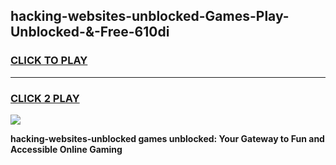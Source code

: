 
## hacking-websites-unblocked-Games-Play-Unblocked-&-Free-610di
<h3>
<a href="https://premium76.site?title=hacking-websites-unblocked&ref=24A">CLICK TO PLAY</a></h3>
<hr>

<h3>
<a href="https://premium76.site?title=hacking-websites-unblocked&ref=24A">CLICK 2 PLAY</a>
  
</h3>

<a href="https://premium76.site?title=hacking-websites-unblocked&ref=24A"><img src="https://clearcache.store/games.png"></a>


**hacking-websites-unblocked games unblocked: Your Gateway to Fun and Accessible Online Gaming**
